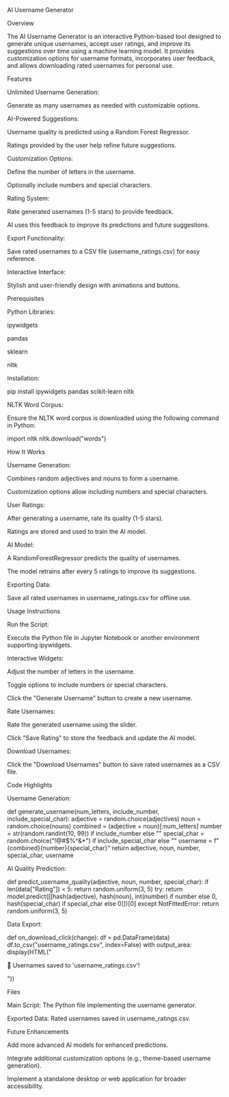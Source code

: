 AI Username Generator

Overview

The AI Username Generator is an interactive Python-based tool designed to generate unique usernames, accept user ratings, and improve its suggestions over time using a machine learning model. It provides customization options for username formats, incorporates user feedback, and allows downloading rated usernames for personal use.

Features

Unlimited Username Generation:

Generate as many usernames as needed with customizable options.

AI-Powered Suggestions:

Username quality is predicted using a Random Forest Regressor.

Ratings provided by the user help refine future suggestions.

Customization Options:

Define the number of letters in the username.

Optionally include numbers and special characters.

Rating System:

Rate generated usernames (1-5 stars) to provide feedback.

AI uses this feedback to improve its predictions and future suggestions.

Export Functionality:

Save rated usernames to a CSV file (username_ratings.csv) for easy reference.

Interactive Interface:

Stylish and user-friendly design with animations and buttons.

Prerequisites

Python Libraries:

ipywidgets

pandas

sklearn

nltk

Installation:

pip install ipywidgets pandas scikit-learn nltk

NLTK Word Corpus:

Ensure the NLTK word corpus is downloaded using the following command in Python:

import nltk
nltk.download("words")

How It Works

Username Generation:

Combines random adjectives and nouns to form a username.

Customization options allow including numbers and special characters.

User Ratings:

After generating a username, rate its quality (1-5 stars).

Ratings are stored and used to train the AI model.

AI Model:

A RandomForestRegressor predicts the quality of usernames.

The model retrains after every 5 ratings to improve its suggestions.

Exporting Data:

Save all rated usernames in username_ratings.csv for offline use.

Usage Instructions

Run the Script:

Execute the Python file in Jupyter Notebook or another environment supporting ipywidgets.

Interactive Widgets:

Adjust the number of letters in the username.

Toggle options to include numbers or special characters.

Click the "Generate Username" button to create a new username.

Rate Usernames:

Rate the generated username using the slider.

Click "Save Rating" to store the feedback and update the AI model.

Download Usernames:

Click the "Download Usernames" button to save rated usernames as a CSV file.

Code Highlights

Username Generation:

def generate_username(num_letters, include_number, include_special_char):
    adjective = random.choice(adjectives)
    noun = random.choice(nouns)
    combined = (adjective + noun)[:num_letters]
    number = str(random.randint(10, 99)) if include_number else ""
    special_char = random.choice("!@#$%^&*") if include_special_char else ""
    username = f"{combined}{number}{special_char}"
    return adjective, noun, number, special_char, username

AI Quality Prediction:

def predict_username_quality(adjective, noun, number, special_char):
    if len(data["Rating"]) < 5:
        return random.uniform(3, 5)
    try:
        return model.predict([[hash(adjective), hash(noun), int(number) if number else 0, hash(special_char) if special_char else 0]])[0]
    except NotFittedError:
        return random.uniform(3, 5)

Data Export:

def on_download_click(change):
    df = pd.DataFrame(data)
    df.to_csv("username_ratings.csv", index=False)
    with output_area:
        display(HTML("<p class='success-message'>💾 Usernames saved to 'username_ratings.csv'!</p>"))

Files

Main Script: The Python file implementing the username generator.

Exported Data: Rated usernames saved in username_ratings.csv.

Future Enhancements

Add more advanced AI models for enhanced predictions.

Integrate additional customization options (e.g., theme-based username generation).

Implement a standalone desktop or web application for broader accessibility.

